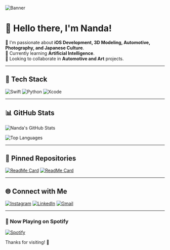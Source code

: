 ![Banner](https://github.com/user-attachments/assets/4e3b0a8d-6005-4d19-98dc-526ebaf82399)


# 👋 Hello there, I'm Nanda!

🔹 I'm passionate about **iOS Development, 3D Modeling, Automotive, Photography, and Japanese Culture**.  
🔹 Currently learning **Artificial Intelligence**.  
🔹 Looking to collaborate in **Automotive and Art** projects.  

---

## 🔧 Tech Stack

![Swift](https://img.shields.io/badge/Swift-FA7343?style=for-the-badge&logo=swift&logoColor=white)
![Python](https://img.shields.io/badge/Python-3776AB?style=for-the-badge&logo=python&logoColor=white)
![Xcode](https://img.shields.io/badge/Xcode-1575F9?style=for-the-badge&logo=xcode&logoColor=white)

---

## 📊 GitHub Stats

![Nanda's GitHub Stats](https://github-readme-stats.vercel.app/api?username=StelleeBlazer&show_icons=true&theme=tokyonight)

![Top Languages](https://github-readme-stats.vercel.app/api/top-langs/?username=StelleeBlazer&layout=compact&theme=tokyonight)

---

## 📌 Pinned Repositories

[![ReadMe Card](https://github-readme-stats.vercel.app/api/pin/?username=StelleeBlazer&repo=CalculatorIOS&theme=tokyonight)](https://github.com/StelleeBlazer/CalculatorIOS)
[![ReadMe Card](https://github-readme-stats.vercel.app/api/pin/?username=StelleeBlazer&repo=FoodIOS&theme=tokyonight)](https://github.com/StelleeBlazer/FoodIOS)

---

## 🌐 Connect with Me

[![Instagram](https://img.shields.io/badge/Instagram-E4405F?style=for-the-badge&logo=instagram&logoColor=white)](https://instagram.com/nandamitsuketa)
[![LinkedIn](https://img.shields.io/badge/LinkedIn-0077B5?style=for-the-badge&logo=linkedin&logoColor=white)](https://www.linkedin.com/in/muhammad-rahmananda-arief-wibisono-34871433a/)
[![Gmail](https://img.shields.io/badge/Gmail-D14836?style=for-the-badge&logo=gmail&logoColor=white)](mailto:rahmanandarief@gmail.com)

---

### 🎵 Now Playing on Spotify

[![Spotify](https://novatorem-zeta-tan.vercel.app/api/spotify)](https://open.spotify.com/user/huvx2jl41c1rlzg8a9hrey0u4)

Thanks for visiting! 🚀

<!---
StelleeBlazer/StelleeBlazer is a ✨ special ✨ repository because its `README.md` (this file) appears on your GitHub profile.
You can click the Preview link to take a look at your changes.
--->
